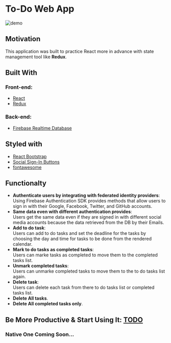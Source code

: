 # To-Do Web App  
![demo](http://g.recordit.co/2CX6aJMz5a.gif)  

## Motivation
This application was built to practice React more in advance with state management tool like **Redux**.

## Built With
### Front-end:
- [React](https://reactjs.org)
- [Redux](https://reactjs.org)
### Back-end:
- [Firebase Realtime Database](https://firebase.google.com/)
## Styled with
- [React Bootstrap](https://react-bootstrap.github.io/)
- [Social Sign-In Buttons](https://github.com/lipis/bootstrap-social)
- [fontawesome](https://fontawesome.com/)

## Functionalty
* **Authenticate users by integrating with federated identity providers**:  
Using Firebase Authentication SDK provides methods that allow users to sign in with their Google, Facebook, Twitter, and GitHub accounts.
* **Same data even with different authentication provides**:  
Users get the same data even if they are signed in with different social media accounts because the data retrieved from the DB by their Emails.
* **Add to do task**:  
Users can add to do tasks and set the deadline for the tasks by choosing the day and time for tasks to be done from the rendered calendar.
* **Mark to do tasks as completed tasks**:  
Users can marke tasks as completed to move them to the completed tasks list.
* **Unmark completed tasks**:  
Users can unmarke completed tasks to move them to the to do tasks list again.
* **Delete task**:  
Users can delete each task from there to do tasks list or completed tasks list.
* **Delete All tasks**.  
* **Delete All completed tasks only**.

## Be More Productive & Start Using It: [TODO](https://glllory.github.io/to-do/#/todoapp)

### Native One Coming Soon...
